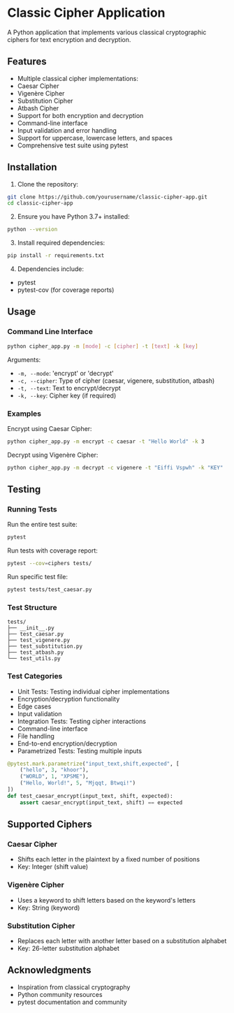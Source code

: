 # Classic Cipher Application
A Python application that implements various classical cryptographic ciphers for text encryption and decryption.

## Features
* Multiple classical cipher implementations:
 * Caesar Cipher
 * Vigenère Cipher
 * Substitution Cipher
 * Atbash Cipher
* Support for both encryption and decryption
* Command-line interface
* Input validation and error handling
* Support for uppercase, lowercase letters, and spaces
* Comprehensive test suite using pytest

## Installation
1. Clone the repository:
```bash
git clone https://github.com/yourusername/classic-cipher-app.git
cd classic-cipher-app
```

2. Ensure you have Python 3.7+ installed:
```bash
python --version
```

3. Install required dependencies:

```bash
pip install -r requirements.txt
```

4. Dependencies include:
 * pytest
 * pytest-cov (for coverage reports)

## Usage
### Command Line Interface

```bash
python cipher_app.py -m [mode] -c [cipher] -t [text] -k [key]
```

Arguments:

* `-m, --mode`: 'encrypt' or 'decrypt'
* `-c, --cipher`: Type of cipher (caesar, vigenere, substitution, atbash)
* `-t, --text`: Text to encrypt/decrypt
* `-k, --key`: Cipher key (if required)

### Examples
Encrypt using Caesar Cipher:

```bash
python cipher_app.py -m encrypt -c caesar -t "Hello World" -k 3
```

Decrypt using Vigenère Cipher:

```bash
python cipher_app.py -m decrypt -c vigenere -t "Eiffi Vspwh" -k "KEY"
```

## Testing

### Running Tests
Run the entire test suite:
```bash
pytest
```

Run tests with coverage report:
```bash
pytest --cov=ciphers tests/
```

Run specific test file:
```bash
pytest tests/test_caesar.py
```

### Test Structure

```
tests/
├── __init__.py
├── test_caesar.py
├── test_vigenere.py
├── test_substitution.py
├── test_atbash.py
└── test_utils.py
```

### Test Categories
* Unit Tests: Testing individual cipher implementations
 * Encryption/decryption functionality
 * Edge cases
 * Input validation
* Integration Tests: Testing cipher interactions
 * Command-line interface
 * File handling
 * End-to-end encryption/decryption
* Parametrized Tests: Testing multiple inputs

```python
@pytest.mark.parametrize("input_text,shift,expected", [
    ("hello", 3, "khoor"),
    ("WORLD", 1, "XPSME"),
    ("Hello, World!", 5, "Mjqqt, Btwqi!")
])
def test_caesar_encrypt(input_text, shift, expected):
    assert caesar_encrypt(input_text, shift) == expected
```

## Supported Ciphers
### Caesar Cipher
* Shifts each letter in the plaintext by a fixed number of positions
* Key: Integer (shift value)

### Vigenère Cipher
* Uses a keyword to shift letters based on the keyword's letters
* Key: String (keyword)

### Substitution Cipher
* Replaces each letter with another letter based on a substitution alphabet
* Key: 26-letter substitution alphabet

## Acknowledgments
* Inspiration from classical cryptography
* Python community resources
* pytest documentation and community
